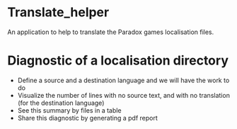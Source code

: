 # Translate_helper
An application to help to translate the Paradox games localisation files.

# Diagnostic of a localisation directory
* Define a source and a destination language and we will have the work to do
* Visualize the number of lines with no source text, and with no translation (for the destination language)
* See this summary by files in a table
* Share this diagnostic by generating a pdf report
